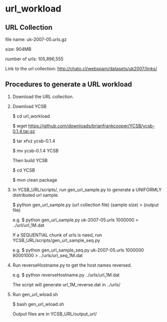 # url_workload #

## URL Collection ##

file name: uk-2007-05.urls.gz

size: 904MB

number of urls: 105,896,555

Link to the url collection: http://chato.cl/webspam/datasets/uk2007/links/

## Procedures to generate a URL workload ##

1. Download the URL collection.

2. Download YCSB

    $ cd url_workload

    $ wget https://github.com/downloads/brianfrankcooper/YCSB/ycsb-0.1.4.tar.gz

    $ tar xfvz ycsb-0.1.4

    $ mv ycsb-0.1.4 YCSB

   Then build YCSB

    $ cd YCSB

    $ mvn clean package

3. In YCSB_URL/scripts/, run gen_url_sample.py to generate a UNIFORMLY distributed url sample.

    $ python gen_url_sample.py (url collection file) (sample size) > (output file)

    e.g. $ python gen_url_sample.py uk-2007-05.urls 1000000 > ../url/url_1M.dat

   If a SEQUENTIAL chunk of urls is need, run YCSB_URL/scripts/gen_url_sample_seq.py

    e.g. $ python gen_url_sample_seq.py uk-2007-05.urls 1000000 80001000 > ../urls/url_seq_1M.dat

4. Run reverseHostname.py to get the host names reversed.

    e.g. $ python reverseHostname.py ../urls/url_1M.dat

   The script will generate url_1M_reverse.dat in ../urls/

5. Run gen_url_wload.sh

    $ bash gen_url_wload.sh

   Output files are in YCSB_URL/output_url/


